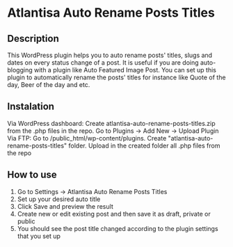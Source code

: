 # Atlantisa Auto Rename Posts Titles

## Description

This WordPress plugin helps you to auto rename posts' titles, slugs and dates on every status change of a post. It is useful if you are doing auto-blogging with a plugin like Auto Featured Image Post. You can set up this plugin to automatically rename the posts' titles for instance like Quote of the day, Beer of the day and etc.

## Instalation

Via WordPress dashboard: Create atlantisa-auto-rename-posts-titles.zip from the .php files in the repo. Go to Plugins -> Add New -> Upload Plugin
Via FTP: Go to /public_html/wp-content/plugins. Create "atlantisa-auto-rename-posts-titles" folder. Upload in the created folder all .php files from the repo

## How to use

1. Go to Settings -> Atlantisa Auto Rename Posts Titles
2. Set up your desired auto title
3. Click Save and preview the result
4. Create new or edit existing post and then save it as draft, private or public
5. You should see the post title changed according to the plugin settings that you set up
